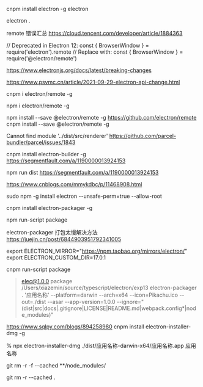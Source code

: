 cnpm install electron -g
electron

electron .

remote 错误汇总
https://cloud.tencent.com/developer/article/1884363

// Deprecated in Electron 12:
const { BrowserWindow } = require('electron').remote
// Replace with:
const { BrowserWindow } = require('@electron/remote')

https://www.electronjs.org/docs/latest/breaking-changes

https://www.psvmc.cn/article/2021-09-29-electron-api-change.html

cnpm i electron/remote -g

npm i electron/remote -g

 npm install --save @electron/remote -g
 https://github.com/electron/remote
 cnpm install --save @electron/remote -g


  Cannot find module '../dist/src/renderer'
  https://github.com/parcel-bundler/parcel/issues/1843
  

cnpm install electron-builder -g
https://segmentfault.com/a/1190000013924153


npm run dist
https://segmentfault.com/a/1190000013924153

https://www.cnblogs.com/mmykdbc/p/11468908.html

sudo npm -g install electron --unsafe-perm=true --allow-root

cnpm install electron-packager -g

npm run-script package

electron-packager 打包太慢解决方法
https://juejin.cn/post/6844903951792341005

export ELECTRON_MIRROR="https://npm.taobao.org/mirrors/electron/"
export ELECTRON_CUSTOM_DIR=17.0.1


cnpm run-script package

> elec@1.0.0 package /Users/xiazemin/source/typescript/electron/exp13
> electron-packager . '应用名称' --platform=darwin --arch=x64 --icon=Pikachu.ico --out=./dist --asar --app-version=1.0.0 --ignore="(dist|src|docs|.gitignore|LICENSE|README.md|webpack.config*|node_modules)"



https://www.sqlpy.com/blogs/894258980
cnpm install electron-installer-dmg -g

% npx electron-installer-dmg ./dist/应用名称-darwin-x64/应用名称.app 应用名称

git rm -r -f --cached **/node_modules/

git rm -r --cached .
